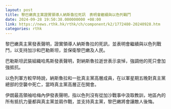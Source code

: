 ```yaml
---
layout: post
title: 黎巴嫩真主黨證實領導人納斯魯拉死訊　表明會繼續與以色列戰鬥
date: 2024-09-28 19:50:38.000000000 +08:00
link: https://news.rthk.hk/rthk/ch/component/k2/1772480-20240928.htm
categories: rthk
---
```


黎巴嫩真主黨發表聲明，證實領導人納斯魯拉的死訊，並表明會繼續與以色列戰鬥，以支持加沙和巴勒斯坦，並保衛黎巴嫩及人民。

巴勒斯坦武裝組織哈馬斯發表聲明，對納斯魯拉逝世表示哀悼，強調他的死只會加強抵抗。

以色列軍方較早時說，納斯魯拉和一批真主黨高層成員，在以軍星期五晚對真主黨總部的空襲中死亡，當時真主黨高層正在開會。

伊朗最高領袖哈梅內伊發表聲明，指以色列沒有從加沙戰事中汲取教訓，地區內的所有抵抗力量都與真主黨並肩作戰，並支持真主黨，黎巴嫩將會讓敵人後悔。

